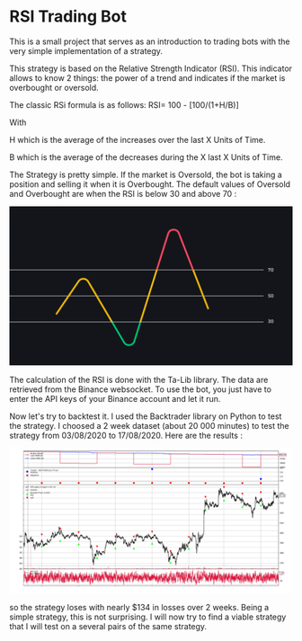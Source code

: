 # RSI Trading Bot

This is a small project that serves as an introduction to trading bots with the very simple implementation of a strategy. 

This strategy is based on the Relative Strength Indicator (RSI). This indicator allows to know 2 things: the power of a trend and indicates if the market is overbought or oversold.

The classic RSi formula is as follows: RSI= 100 - [100/(1+H/B)]

With

H which is the average of the increases over the last X Units of Time.

B which is the average of the decreases during the X last X Units of Time.

The Strategy is pretty simple. If the market is Oversold, the bot is taking a position and selling it when it is Overbought. The default values of Oversold and Overbought are when the RSI is below 30 and above 70 :

<p align="center">
  <img src="imgs/RSI_strategy.png"/>
</p>

The calculation of the RSI is done with the Ta-Lib library. The data are retrieved from the Binance websocket. To use the bot, you just have to enter the API keys of your Binance account and let it run.

Now let's try to backtest it. 
I used the Backtrader library on Python to test the strategy. I choosed a 2 week dataset (about 20 000 minutes) to test the strategy from 03/08/2020 to 17/08/2020.
Here are the results :
<p align="center">
  <img src="imgs/Backtest_Result_ETH.png"/>
</p>
so the strategy loses with nearly $134 in losses over 2 weeks. Being a simple strategy, this is not surprising. I will now try to find a viable strategy that I will test on a several pairs of the same strategy.
